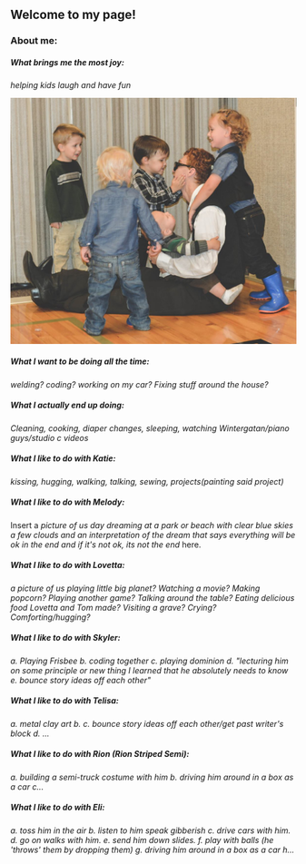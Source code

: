 ## Welcome to my page!

### About me:

##### What brings me the most joy:

_helping kids laugh and have fun_

![What brings me the most joy](assets/images/Me-kids-cousins.png)

##### What I want to be doing all the time:

_welding? coding? working on my car? Fixing stuff around the house?_

##### What I actually end up doing:

_Cleaning, cooking, diaper changes, sleeping, watching Wintergatan/piano guys/studio c videos_

##### What I like to do with **Katie**:

_kissing, hugging, walking, talking, sewing, projects(painting said project)_

##### What I like to do with **Melody**:

Insert a _picture of us day dreaming at a park or beach with clear blue skies a few clouds and an interpretation of the dream that says everything will be ok in the end and if it's not ok, its not the end_ here.

##### What I like to do with **Lovetta**:

_a picture of us playing little big planet? Watching a movie? Making popcorn? Playing another game? Talking around the table? Eating delicious food Lovetta and Tom made? Visiting a grave? Crying? Comforting/hugging?_

##### What I like to do with **Skyler**:

_a. Playing Frisbee b. coding together c. playing dominion d. "lecturing him on some principle or new thing I learned that he absolutely needs to know e. bounce story ideas off each other"_

##### What I like to do with **Telisa**:

_a. metal clay art b. c. bounce story ideas off each other/get past writer's block d. ..._

##### What I like to do with **Rion** (Rion Striped Semi):

_a. building a semi-truck costume with him b. driving him around in a box as a car c..._

##### What I like to do with **Eli**:

_a. toss him in the air b. listen to him speak gibberish c. drive cars with him. d. go on walks with him. e. send him down slides. f. play with balls (he 'throws' them by dropping them) g. driving him around in a box as a car h..._
